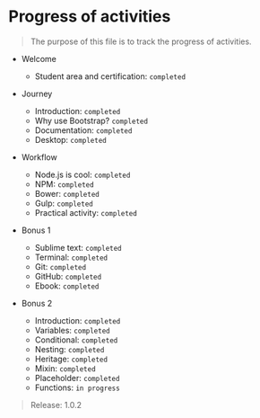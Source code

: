 # Progress of activities

> The purpose of this file is to track the progress of activities.

- Welcome
  - Student area and certification: `completed`

- Journey
  - Introduction: `completed`
  - Why use Bootstrap? `completed`
  - Documentation: `completed`
  - Desktop: `completed`

- Workflow
  - Node.js is cool: `completed`
  - NPM: `completed`
  - Bower: `completed`
  - Gulp: `completed`
  - Practical activity: `completed`

- Bonus 1
  - Sublime text: `completed`
  - Terminal: `completed`
  - Git: `completed`
  - GitHub: `completed`
  - Ebook: `completed`

- Bonus 2
  - Introduction: `completed`
  - Variables: `completed`
  - Conditional: `completed`
  - Nesting: `completed`
  - Heritage: `completed`
  - Mixin: `completed`
  - Placeholder: `completed`
  - Functions: `in progress`


> Release: 1.0.2

